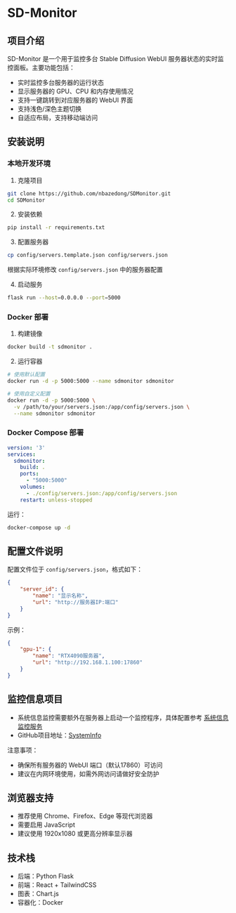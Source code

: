 # SD-Monitor

## 项目介绍
SD-Monitor 是一个用于监控多台 Stable Diffusion WebUI 服务器状态的实时监控面板。主要功能包括：

- 实时监控多台服务器的运行状态
- 显示服务器的 GPU、CPU 和内存使用情况
- 支持一键跳转到对应服务器的 WebUI 界面
- 支持浅色/深色主题切换
- 自适应布局，支持移动端访问

## 安装说明

### 本地开发环境

1. 克隆项目
```bash
git clone https://github.com/nbazedong/SDMonitor.git
cd SDMonitor
```

2. 安装依赖
```bash
pip install -r requirements.txt
```

3. 配置服务器
```bash
cp config/servers.template.json config/servers.json
```
根据实际环境修改 `config/servers.json` 中的服务器配置

4. 启动服务
```bash
flask run --host=0.0.0.0 --port=5000
```

### Docker 部署

1. 构建镜像
```bash
docker build -t sdmonitor .
```

2. 运行容器
```bash
# 使用默认配置
docker run -d -p 5000:5000 --name sdmonitor sdmonitor

# 使用自定义配置
docker run -d -p 5000:5000 \
  -v /path/to/your/servers.json:/app/config/servers.json \
  --name sdmonitor sdmonitor
```

### Docker Compose 部署
```yaml
version: '3'
services:
  sdmonitor:
    build: .
    ports:
      - "5000:5000"
    volumes:
      - ./config/servers.json:/app/config/servers.json
    restart: unless-stopped
```

运行：
```bash
docker-compose up -d
```

## 配置文件说明

配置文件位于 `config/servers.json`，格式如下：

```json
{
    "server_id": {
        "name": "显示名称",
        "url": "http://服务器IP:端口"
    }
}
```

示例：
```json
{
    "gpu-1": {
        "name": "RTX4090服务器",
        "url": "http://192.168.1.100:17860"
    }
}
```

## 监控信息项目
- 系统信息监控需要额外在服务器上启动一个监控程序，具体配置参考 [系统信息监控服务](/aigc/SystemInfo)
- GitHub项目地址：[SystemInfo](https://github.com/nbazedong/SystemInfo.git)

注意事项：
- 确保所有服务器的 WebUI 端口（默认17860）可访问
- 建议在内网环境使用，如需外网访问请做好安全防护

## 浏览器支持
- 推荐使用 Chrome、Firefox、Edge 等现代浏览器
- 需要启用 JavaScript
- 建议使用 1920x1080 或更高分辨率显示器

## 技术栈
- 后端：Python Flask
- 前端：React + TailwindCSS
- 图表：Chart.js
- 容器化：Docker 